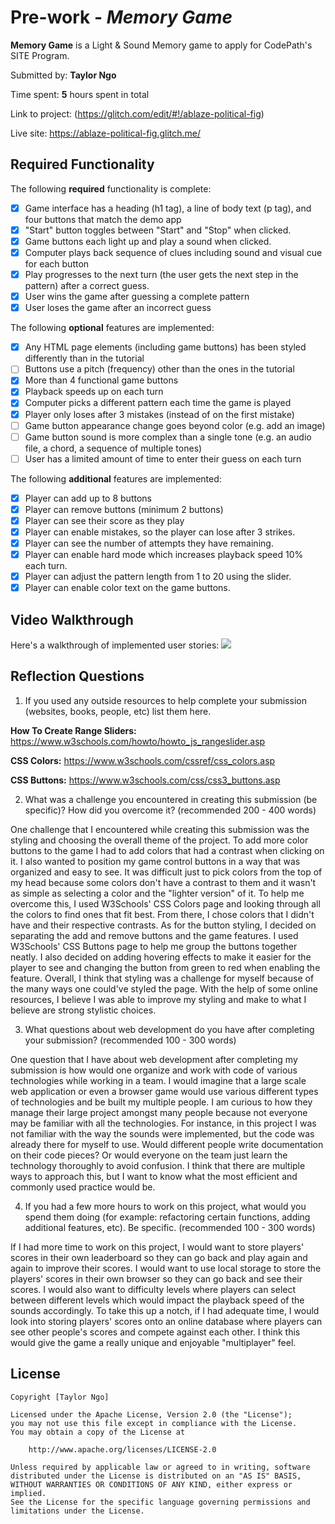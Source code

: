# Pre-work - *Memory Game*

**Memory Game** is a Light & Sound Memory game to apply for CodePath's SITE Program. 

Submitted by: **Taylor Ngo**

Time spent: **5** hours spent in total

Link to project: (https://glitch.com/edit/#!/ablaze-political-fig)

Live site: https://ablaze-political-fig.glitch.me/

## Required Functionality

The following **required** functionality is complete:

* [X] Game interface has a heading (h1 tag), a line of body text (p tag), and four buttons that match the demo app
* [X] "Start" button toggles between "Start" and "Stop" when clicked. 
* [X] Game buttons each light up and play a sound when clicked. 
* [X] Computer plays back sequence of clues including sound and visual cue for each button
* [X] Play progresses to the next turn (the user gets the next step in the pattern) after a correct guess. 
* [X] User wins the game after guessing a complete pattern
* [X] User loses the game after an incorrect guess

The following **optional** features are implemented:

* [X] Any HTML page elements (including game buttons) has been styled differently than in the tutorial
* [ ] Buttons use a pitch (frequency) other than the ones in the tutorial
* [X] More than 4 functional game buttons
* [X] Playback speeds up on each turn
* [X] Computer picks a different pattern each time the game is played
* [X] Player only loses after 3 mistakes (instead of on the first mistake)
* [ ] Game button appearance change goes beyond color (e.g. add an image)
* [ ] Game button sound is more complex than a single tone (e.g. an audio file, a chord, a sequence of multiple tones)
* [ ] User has a limited amount of time to enter their guess on each turn

The following **additional** features are implemented:

- [X] Player can add up to 8 buttons
- [X] Player can remove buttons (minimum 2 buttons)
- [X] Player can see their score as they play
- [X] Player can enable mistakes, so the player can lose after 3 strikes.
- [X] Player can see the number of attempts they have remaining. 
- [X] Player can enable hard mode which increases playback speed 10% each turn.
- [X] Player can adjust the pattern length from 1 to 20 using the slider.
- [X] Player can enable color text on the game buttons. 

## Video Walkthrough

Here's a walkthrough of implemented user stories:
![](http://g.recordit.co/JLG2wMbYx9.gif)


## Reflection Questions
1. If you used any outside resources to help complete your submission (websites, books, people, etc) list them here. 

  **How To Create Range Sliders:** https://www.w3schools.com/howto/howto_js_rangeslider.asp
  
  **CSS Colors:** https://www.w3schools.com/cssref/css_colors.asp
  
  **CSS Buttons:** https://www.w3schools.com/css/css3_buttons.asp

2. What was a challenge you encountered in creating this submission (be specific)? How did you overcome it? (recommended 200 - 400 words) 

  One challenge that I encountered while creating this submission was the styling and choosing the overall theme of the project. To add more
  color buttons to the game I had to add colors that had a contrast when clicking on it. I also wanted to position my game control buttons in a
  way that was organized and easy to see. It was difficult just to pick colors from the top of my head because some colors don't have a contrast
  to them and it wasn't as simple as selecting a color and the "lighter version" of it. To help me overcome this, I used W3Schools' CSS Colors
  page and looking through all the colors to find ones that fit best. From there, I chose colors that I didn't have and their respective 
  contrasts. As for the button styling, I decided on separating the add and remove buttons and the game features. I used W3Schools' CSS Buttons
  page to help me group the buttons together neatly. I also decided on adding hovering effects to make it easier for the player to see and
  changing the button from green to red when enabling the feature. Overall, I think that styling was a challenge for myself because of the many
  ways one could've styled the page. With the help of some online resources, I believe I was able to improve my styling and make to what I believe
  are strong stylistic choices.  

3. What questions about web development do you have after completing your submission? (recommended 100 - 300 words) 

  One question that I have about web development after completing my submission is how would one organize and work with code of various technologies
  while working in a team. I would imagine that a large scale web application or even a browser game would use various different types of 
  technologies and be built my multiple people. I am curious to how they manage their large project amongst many people because not everyone may be
  familiar with all the technologies. For instance, in this project I was not familiar with the way the sounds were implemented, but the code was
  already there for myself to use. Would different people write documentation on their code pieces? Or would everyone on the team just learn 
  the technology thoroughly to avoid confusion. I think that there are multiple ways to approach this, but I want to know what the most 
  efficient and commonly used practice would be. 
  

4. If you had a few more hours to work on this project, what would you spend them doing (for example: refactoring certain functions, adding additional features, etc). Be specific. (recommended 100 - 300 words) 

  If I had more time to work on this project, I would want to store players' scores in their own leaderboard so they can go back and play
again and again to improve their scores. I would want to use local storage to store the players' scores in their own browser so they can
go back and see their scores. I would also want to difficulty levels where players can select between different levels which would impact
the playback speed of the sounds accordingly. To take this up a notch, if I had adequate time, I would look into storing players' scores onto
an online database where players can see other people's scores and compete against each other. I think this would give the game a really
unique and enjoyable "multiplayer" feel. 


## License

    Copyright [Taylor Ngo]

    Licensed under the Apache License, Version 2.0 (the "License");
    you may not use this file except in compliance with the License.
    You may obtain a copy of the License at

        http://www.apache.org/licenses/LICENSE-2.0

    Unless required by applicable law or agreed to in writing, software
    distributed under the License is distributed on an "AS IS" BASIS,
    WITHOUT WARRANTIES OR CONDITIONS OF ANY KIND, either express or implied.
    See the License for the specific language governing permissions and
    limitations under the License.
